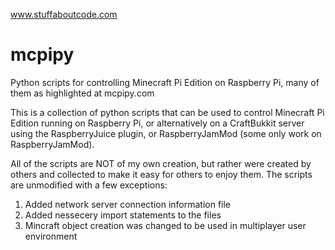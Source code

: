 



www.stuffaboutcode.com


mcpipy
======

Python scripts for controlling Minecraft Pi Edition on Raspberry Pi, many of them as highlighted at mcpipy.com

This is a collection of python scripts that can be used to control Minecraft Pi Edition running on Raspberry Pi, 
or alternatively on a CraftBukkit server using the RaspberryJuice plugin, or RaspberryJamMod (some only work
on RaspberryJamMod).

All of the scripts are NOT of my own creation, but rather were created by others and collected to 
make it easy for others to enjoy them. The scripts are unmodified with a few exceptions:

1. Added network server connection information file 
2. Added nessecery import statements to the files 
2. Mincraft object creation was changed to be used in multiplayer user environment

 

